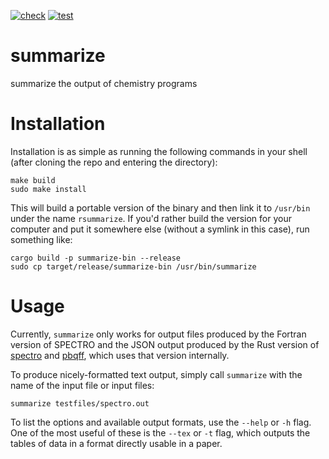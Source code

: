 [![check](https://github.com/ntBre/summarize/actions/workflows/check.yml/badge.svg)](https://github.com/ntBre/summarize/actions/workflows/check.yml)
[![test](https://github.com/ntBre/summarize/actions/workflows/test.yml/badge.svg)](https://github.com/ntBre/summarize/actions/workflows/test.yml)

# summarize
summarize the output of chemistry programs

# Installation

Installation is as simple as running the following commands in your shell (after
cloning the repo and entering the directory):

``` shell
make build
sudo make install
```

This will build a portable version of the binary and then link it to `/usr/bin`
under the name `rsummarize`. If you'd rather build the version for your computer
and put it somewhere else (without a symlink in this case), run something like:

``` shell
cargo build -p summarize-bin --release
sudo cp target/release/summarize-bin /usr/bin/summarize
```

# Usage

Currently, `summarize` only works for output files produced by the Fortran
version of SPECTRO and the JSON output produced by the Rust version of
[spectro](https://github.com/ntBre/spectro) and
[pbqff](https://github.com/ntBre/pbqff), which uses that version internally.

To produce nicely-formatted text output, simply call `summarize` with the name
of the input file or input files:

``` shell
summarize testfiles/spectro.out
```

To list the options and available output formats, use the `--help` or `-h` flag.
One of the most useful of these is the `--tex` or `-t` flag, which outputs the
tables of data in a format directly usable in a paper.

